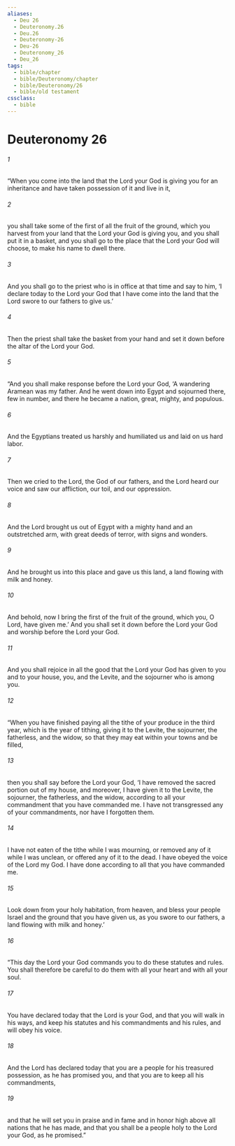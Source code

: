 ```yaml
---
aliases:
  - Deu 26
  - Deuteronomy.26
  - Deu.26
  - Deuteronomy-26
  - Deu-26
  - Deuteronomy_26
  - Deu_26
tags:
  - bible/chapter
  - bible/Deuteronomy/chapter
  - bible/Deuteronomy/26
  - bible/old testament
cssclass:
  - bible
---
```


# Deuteronomy 26

###### 1
“When you come into the land that the Lord your God is giving you for an inheritance and have taken possession of it and live in it,
###### 2
you shall take some of the first of all the fruit of the ground, which you harvest from your land that the Lord your God is giving you, and you shall put it in a basket, and you shall go to the place that the Lord your God will choose, to make his name to dwell there.
###### 3
And you shall go to the priest who is in office at that time and say to him, ‘I declare today to the Lord your God that I have come into the land that the Lord swore to our fathers to give us.’
###### 4
Then the priest shall take the basket from your hand and set it down before the altar of the Lord your God.
###### 5
“And you shall make response before the Lord your God, ‘A wandering Aramean was my father. And he went down into Egypt and sojourned there, few in number, and there he became a nation, great, mighty, and populous.
###### 6
And the Egyptians treated us harshly and humiliated us and laid on us hard labor.
###### 7
Then we cried to the Lord, the God of our fathers, and the Lord heard our voice and saw our affliction, our toil, and our oppression.
###### 8
And the Lord brought us out of Egypt with a mighty hand and an outstretched arm, with great deeds of terror, with signs and wonders.
###### 9
And he brought us into this place and gave us this land, a land flowing with milk and honey.
###### 10
And behold, now I bring the first of the fruit of the ground, which you, O Lord, have given me.’ And you shall set it down before the Lord your God and worship before the Lord your God.
###### 11
And you shall rejoice in all the good that the Lord your God has given to you and to your house, you, and the Levite, and the sojourner who is among you.
###### 12
“When you have finished paying all the tithe of your produce in the third year, which is the year of tithing, giving it to the Levite, the sojourner, the fatherless, and the widow, so that they may eat within your towns and be filled,
###### 13
then you shall say before the Lord your God, ‘I have removed the sacred portion out of my house, and moreover, I have given it to the Levite, the sojourner, the fatherless, and the widow, according to all your commandment that you have commanded me. I have not transgressed any of your commandments, nor have I forgotten them.
###### 14
I have not eaten of the tithe while I was mourning, or removed any of it while I was unclean, or offered any of it to the dead. I have obeyed the voice of the Lord my God. I have done according to all that you have commanded me.
###### 15
Look down from your holy habitation, from heaven, and bless your people Israel and the ground that you have given us, as you swore to our fathers, a land flowing with milk and honey.’
###### 16
“This day the Lord your God commands you to do these statutes and rules. You shall therefore be careful to do them with all your heart and with all your soul.
###### 17
You have declared today that the Lord is your God, and that you will walk in his ways, and keep his statutes and his commandments and his rules, and will obey his voice.
###### 18
And the Lord has declared today that you are a people for his treasured possession, as he has promised you, and that you are to keep all his commandments,
###### 19
and that he will set you in praise and in fame and in honor high above all nations that he has made, and that you shall be a people holy to the Lord your God, as he promised.”



